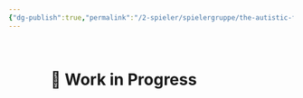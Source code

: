 ```yaml
---
{"dg-publish":true,"permalink":"/2-spieler/spielergruppe/the-autistic-five/"}
---
```


$\quad$
$\quad$
$\quad$
$\quad$
# $\quad$$\quad$ 🚧 Work in Progress